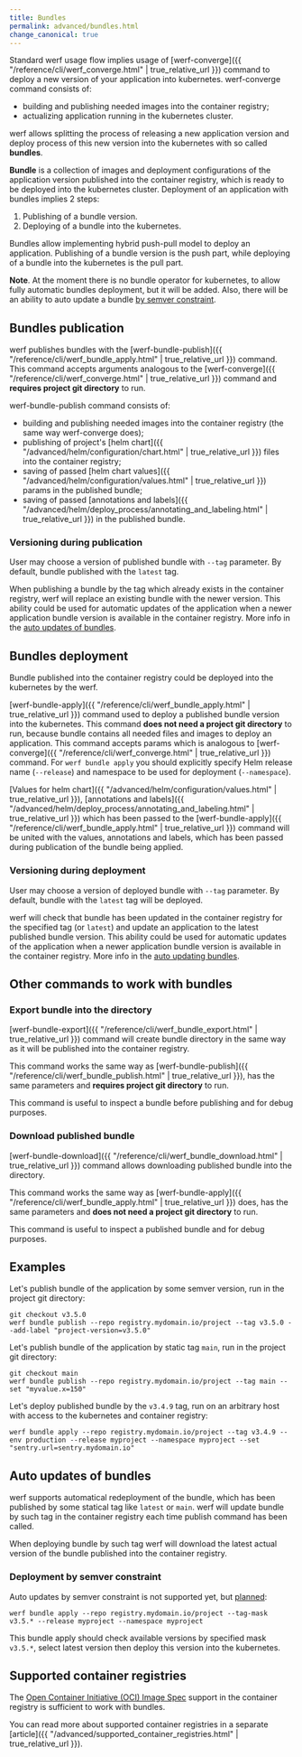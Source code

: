 ```yaml
---
title: Bundles
permalink: advanced/bundles.html
change_canonical: true
---
```


Standard werf usage flow implies usage of [werf-converge]({{ "/reference/cli/werf_converge.html" | true_relative_url }}) command to deploy a new version of your application into kubernetes. werf-converge command consists of:
 - building and publishing needed images into the container registry;
 - actualizing application running in the kubernetes cluster.

werf allows splitting the process of releasing a new application version and deploy process of this new version into the kubernetes with so called **bundles**.

**Bundle** is a collection of images and deployment configurations of the application version published into the container registry, which is ready to be deployed into the kubernetes cluster. Deployment of an application with bundles implies 2 steps:
 1. Publishing of a bundle version.
 2. Deploying of a bundle into the kubernetes.

Bundles allow implementing hybrid push-pull model to deploy an application. Publishing of a bundle version is the push part, while deploying of a bundle into the kubernetes is the pull part.

**Note**. At the moment there is no bundle operator for kubernetes, to allow fully automatic bundles deployment, but it will be added. Also, there will be an ability to auto update a bundle [by semver constraint](#deployment-by-semver-constraint).

## Bundles publication

werf publishes bundles with the [werf-bundle-publish]({{ "/reference/cli/werf_bundle_apply.html" | true_relative_url }}) command. This command accepts arguments analogous to the [werf-converge]({{ "/reference/cli/werf_converge.html" | true_relative_url }}) command and **requires project git directory** to run.

werf-bundle-publish command consists of:
 - building and publishing needed images into the container registry (the same way werf-converge does);
 - publishing of project's [helm chart]({{ "/advanced/helm/configuration/chart.html" | true_relative_url }}) files into the container registry;
 - saving of passed [helm chart values]({{ "/advanced/helm/configuration/values.html" | true_relative_url }}) params in the published bundle;
 - saving of passed [annotations and labels]({{ "/advanced/helm/deploy_process/annotating_and_labeling.html" | true_relative_url }}) in the published bundle.

### Versioning during publication

User may choose a version of published bundle with `--tag` parameter. By default, bundle published with the `latest` tag.

When publishing a bundle by the tag which already exists in the container registry, werf will replace an existing bundle with the newer version. This ability could be used for automatic updates of the application when a newer application bundle version is available in the container registry. More info in the [auto updates of bundles](#auto-updates-of-bundles).

## Bundles deployment

Bundle published into the container registry could be deployed into the kubernetes by the werf.

[werf-bundle-apply]({{ "/reference/cli/werf_bundle_apply.html" | true_relative_url }}) command used to deploy a published bundle version into the kubernetes. This command **does not need a project git directory** to run, because bundle contains all needed files and images to deploy an application. This command accepts params which is analogous to [werf-converge]({{ "/reference/cli/werf_converge.html" | true_relative_url }}) command. For `werf bundle apply` you should explicitly specify Helm release name (`--release`) and namespace to be used for deployment (`--namespace`).

[Values for helm chart]({{ "/advanced/helm/configuration/values.html" | true_relative_url }}), [annotations and labels]({{ "/advanced/helm/deploy_process/annotating_and_labeling.html" | true_relative_url }}) which has been passed to the [werf-bundle-apply]({{ "/reference/cli/werf_bundle_apply.html" | true_relative_url }}) command will be united with the values, annotations and labels, which has been passed during publication of the bundle being applied.

### Versioning during deployment

User may choose a version of deployed bundle with `--tag` parameter. By default, bundle with the `latest` tag will be deployed.

werf will check that bundle has been updated in the container registry for the specified tag (or `latest`) and update an application to the latest published bundle version. This ability could be used for automatic updates of the application when a newer application bundle version is available in the container registry. More info in the [auto updating bundles](#auto-updates-of-bundles).

## Other commands to work with bundles

### Export bundle into the directory

[werf-bundle-export]({{ "/reference/cli/werf_bundle_export.html" | true_relative_url }}) command will create bundle directory in the same way as it will be published into the container registry.

This command works the same way as [werf-bundle-publish]({{ "/reference/cli/werf_bundle_publish.html" | true_relative_url }}), has the same parameters and **requires project git directory** to run.

This command is useful to inspect a bundle before publishing and for debug purposes.

### Download published bundle

[werf-bundle-download]({{ "/reference/cli/werf_bundle_download.html" | true_relative_url }}) command allows downloading published bundle into the directory.

This command works the same way as [werf-bundle-apply]({{ "/reference/cli/werf_bundle_apply.html" | true_relative_url }}) does, has the same parameters and **does not need a project git directory** to run.

This command is useful to inspect a published bundle and for debug purposes.

## Examples

Let's publish bundle of the application by some semver version, run in the project git directory:

```
git checkout v3.5.0
werf bundle publish --repo registry.mydomain.io/project --tag v3.5.0 --add-label "project-version=v3.5.0"
```

Let's publish bundle of the application by static tag `main`, run in the project git directory:

```
git checkout main
werf bundle publish --repo registry.mydomain.io/project --tag main --set "myvalue.x=150"
```

Let's deploy published bundle by the `v3.4.9` tag, run on an arbitrary host with access to the kubernetes and container registry:

```
werf bundle apply --repo registry.mydomain.io/project --tag v3.4.9 --env production --release myproject --namespace myproject --set "sentry.url=sentry.mydomain.io"
```

## Auto updates of bundles

werf supports automatical redeployment of the bundle, which has been published by some statical tag like `latest` or `main`. werf will update bundle by such tag in the container registry each time publish command has been called.

When deploying bundle by such tag werf will download the latest actual version of the bundle published into the container registry.

### Deployment by semver constraint

Auto updates by semver constraint is not supported yet, but [planned](https://github.com/werf/werf/issues/3169):

```
werf bundle apply --repo registry.mydomain.io/project --tag-mask v3.5.* --release myproject --namespace myproject
```

This bundle apply should check available versions by specified mask `v3.5.*`, select latest version then deploy this version into the kubernetes.

## Supported container registries

The [Open Container Initiative (OCI) Image Spec](https://github.com/opencontainers/image-spec) support in the container registry is sufficient to work with bundles.

You can read more about supported container registries in a separate [article]({{ "/advanced/supported_container_registries.html" | true_relative_url }}).
